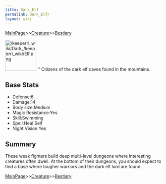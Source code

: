 ```yaml
---
title: Dark_Elf
permalink: Dark_Elf/
layout: wiki
---
```


[MainPage](/keeperrl_wiki/ "wikilink")>>[Creature](/keeperrl_wiki/Creature_Guide "wikilink")>>[Bestiary](/keeperrl_wiki/Bestiary "wikilink")

<img src="/keeperrl_wiki/Dark_/keeperrl_wiki/Elf.png" title="fig:/keeperrl_wiki/Dark_/keeperrl_wiki/Elf.png" alt="/keeperrl_wiki/Dark_/keeperrl_wiki/Elf.png" width="100" />
'' Citizens of the dark elf caves found in the mountains.

Base Stats
----------

-   Defense:6
-   Damage:14
-   Body size:Medium
-   Magic Resistance:Yes
-   Skill:Swimming
-   Spell:Heal Self
-   Night Vision:Yes

Summary
-------

These weak fighters build deep multi-level dungeons where interesting
creatures often dwell. At the bottom of their dungeons, you should
expect to find a base where tougher warriors and the dark elf lord are
found.

[MainPage](/keeperrl_wiki/ "wikilink")>>[Creature](/keeperrl_wiki/Creature_Guide "wikilink")>>[Bestiary](/keeperrl_wiki/Bestiary "wikilink")

